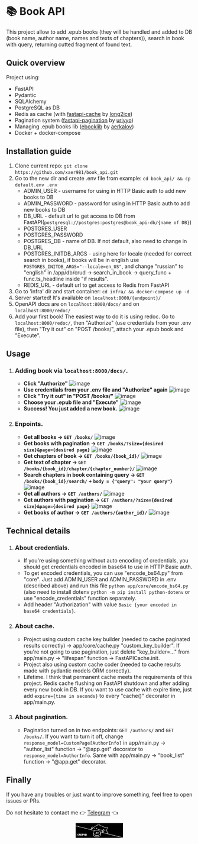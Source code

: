 # 📚 Book API
This project allow to add .epub books (they will be handled and added to DB (book name, author name, names and texts of chapters)), search in book with query, returning cutted fragment of found text.

## Quick overview
Project using:
* FastAPI
* Pydantic
* SQLAlchemy
* PostgreSQL as DB
* Redis as cache (with [fastapi-cache](https://github.com/long2ice/fastapi-cache) by [long2ice](https://github.com/long2ice))
* Pagination system ([fastapi-pagination](https://github.com/uriyyo/fastapi-pagination) by [uriyyo](https://github.com/uriyyo))
* Managing .epub books lib ([ebooklib](https://github.com/aerkalov/ebooklib) by [aerkalov](https://github.com/aerkalov))
* Docker + docker-compose

## Installation guide
1. Clone current repo: ```git clone https://github.com/xaer981/book_api.git```
2. Go to the new dir and create .env file from example: ```cd book_api/ && cp default.env .env```
   * ADMIN_USER - username for using in HTTP Basic auth to add new books to DB
   * ADMIN_PASSWORD - password for using in HTTP Basic auth to add new books to DB
   * DB_URL - default url to get access to DB from FastAPI(```postgresql://postgres:postgres@book_api-db/{name of DB}```)
   * POSTGRES_USER
   * POSTGRES_PASSWORD
   * POSTGRES_DB - name of DB. If not default, also need to change in DB_URL
   * POSTGRES_INITDB_ARGS - using here for locale (needed for correct search in books), if books will be in english use ```POSTGRES_INITDB_ARGS="--locale=en_US"```, and change "russian" to "english" in /app/db/crud -> search_in_book -> query_func + func.ts_headline inside "if results".
   * REDIS_URL - default url to get access to Redis from FastAPI
4. Go to 'infra' dir and start container: ```cd infra/ && docker-compose up -d```
5. Server started! It's available on ```localhost:8000/{endpoint}/```
6. OpenAPI docs are on ```localhost:8000/docs/``` and on ```localhost:8000/redoc/```
7. Add your first book! The easiest way to do it is using redoc. Go to ```localhost:8000/redoc/```, then "Authorize" (use credentials from your .env file), then "Try it out" on "POST /books/", attach your .epub book and "Execute".


## Usage
1. ### Adding book via ```localhost:8000/docs/```.
   * **Click "Authorize"**
     ![image](https://github.com/xaer981/book_api/assets/99489753/ebe23266-76c8-4be3-93f8-fc14ab02a725)
   * **Use credentials from your .env file and "Authorize" again**
     ![image](https://github.com/xaer981/book_api/assets/99489753/9f6c8fe2-7ff3-4f44-abd9-3582bd769678)
   * **Click "Try it out" in "POST /books/"**
     ![image](https://github.com/xaer981/book_api/assets/99489753/b00d39ef-d054-4a8d-9b01-da466e4c31e5)
   * **Choose your .epub file and "Execute"**
     ![image](https://github.com/xaer981/book_api/assets/99489753/7116f6c2-874d-404c-b125-49f99cb5c733)
   * **Success! You just added a new book.**
     ![image](https://github.com/xaer981/book_api/assets/99489753/7263810c-8945-4db0-824e-59e688867f69)

2. ### Enpoints.
   * **Get all books -> ```GET /books/```**
     ![image](https://github.com/xaer981/book_api/assets/99489753/9c555fc8-f720-4521-9033-6fcd530ee82b)
   * **Get books with pagination -> ```GET /books/?size={desired size}&page={desired page}```**
     ![image](https://github.com/xaer981/book_api/assets/99489753/77f32fac-33e3-4e91-b740-77d88252665f)
   * **Get chapters of book -> ```GET /books/{book_id}/```**
     ![image](https://github.com/xaer981/book_api/assets/99489753/7c1df11e-935c-43ee-826c-6cfaa72a4973)
   * **Get text of chapter -> ```GET /books/{book_id}/chapter/{chapter_number}/```**
     ![image](https://github.com/xaer981/book_api/assets/99489753/3e8159ad-7451-49bc-b60e-7a4193cb3883)
   * **Search chapters in book containing query -> ```GET /books/{book_id}/search/``` + ```body = {"query": "your query"}```**
     ![image](https://github.com/xaer981/book_api/assets/99489753/177f08d7-c717-472a-be46-3d3d3da5876b)
   * **Get all authors -> ```GET /authors/```**
     ![image](https://github.com/xaer981/book_api/assets/99489753/29d0e66f-4849-44c5-80bd-47dfb7b83840)
   * **Get authors with pagination -> ```GET /authors/?size={desired size}&page={desired page}```**
     ![image](https://github.com/xaer981/book_api/assets/99489753/23fdde54-fa83-48ce-b9e9-888b8b52cfda)
   * **Get books of author -> ```GET /authors/{author_id}/```**
     ![image](https://github.com/xaer981/book_api/assets/99489753/2114473f-6a44-4cde-9cb8-c71b9caa6812)


## Technical details
1. ### About credentials.
   * If you're using something without auto encoding of credentials, you should get credentials encoded in base64 to use in HTTP Basic auth.
   * To get encoded credentials, you can use "encode_bs64.py" from "core". Just add ADMIN_USER and ADMIN_PASSWORD in .env (described above) and run this file ```python app/core/encode_bs64.py``` (also need to install dotenv ```python -m pip install python-dotenv``` or use "encode_credentials" function separately.
   * Add header "Authorization" with value ```Basic {your encoded in base64 credentials}```.

2. ### About cache.
   * Project using custom cache key builder (needed to cache paginated results correctly) -> app/core/cache.py "custom_key_builder". If you're not going to use pagination, just delete "key_builder=..." from app/main.py -> "lifespan" function -> FastAPICache.init.
   * Project also using custom cache coder (needed to cache results made with pydantic models ORM correctly).
   * Lifetime. I think that permanent cache meets the requirements of this project. Redis cache flushing on FastAPI shutdown and after adding every new book in DB. If you want to use cache with expire time, just add ```expire={time in seconds}``` to every "cache()" decorator in app/main.py.

3. ### About pagination.
   * Pagination turned on in two endpoints: ```GET /authors/``` and ```GET /books/```. If you want to turn it off, change ```response_model=CustomPage[AuthorInfo]``` in app/main.py -> "author_list" function -> "@app.get" decorator to ```response_model=AuthorInfo```. Same with app/main.py -> "book_list" function -> "@app.get" decorator.

## Finally

If you have any troubles or just want to improve something, feel free to open issues or PRs.

Do not hesitate to contact me 👉 [Telegram](https://t.me/xaer981) 👈

<p align=center>
  <a href="url"><img src="https://github.com/xaer981/xaer981/blob/main/main_cat.gif" align="center" height="40" width="128"></a>
</p>
